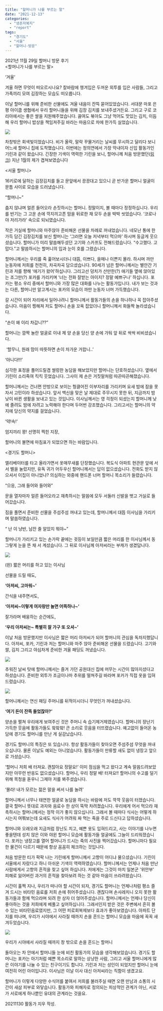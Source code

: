 ```yaml
---
title: "할머니가 나를 부르는 말"
date: "2021-12-13"
categories: 
  - "생존자복지"
  - "report"
tags: 
  - "경기도"
  - "서울"
  - "할머니-방문"
---
```


2021년 11월 29일 할머니 방문 후기  
<할머니가 나를 부르는 말>

‘겨울’ 

겨울 하면 무엇이 떠오르시나요? 칼바람에 챙겨입은 두꺼운 외투를 입은 사람들, 그리고 가족끼리 모여 김장하는 모습도 떠오릅니다.

이날 할머니를 위해 준비한 선물에도 겨울 내음이 잔뜩 묻어있었습니다. 서대문 마포 은평 아이쿱 생협에서 우리 할머니들을 위해 김장 김치를 보내주셨거든요. 그리고 구로 코리아에서는 좋은 쌀을 지원해주었습니다. 끓여도 볶아도 그냥 먹어도 맛있는 김치, 이듬해 우리 할머니 밥상을 책임져주길 바라는 마음으로 차에 한가득 실었습니다. 

![](https://womenandwar.net/kr/wp-content/uploads/2021/12/20211130_145754-1.jpg)

차창밖은 회색빛이었습니다. 비가 올락, 말락 꾸물거리는 날씨를 무시하고 달리다 보니 어느새 할머니 집에 도착했습니다. 이번에는 정의연에서 가장 막내이자 신입 활동가인 기린과 같이 왔습니다. 긴장한 기색이 역력한 기린을 보니, 할머니께 처음 방문했던([링크](https://womenandwar.net/kr/%ed%96%87%eb%b3%91%ec%95%84%eb%a6%ac-%ec%8b%a0%ec%9e%85%ed%99%9c%eb%8f%99%ea%b0%80-%ed%95%a0%eb%a8%b8%eb%8b%88%eb%93%a4-%eb%b5%99%ea%b3%a0-%ec%99%94%eb%8b%b5%eb%8b%88%eb%8b%a4/)) 지난 1월의 제가 겹쳐보였습니다

<서울 할머니>

16키로에 달하는 김장김치를 들고 문앞에서 끙끙대고 있으니 곧 반가운 할머니 얼굴이 문틈 사이로 모습을 드러냈습니다. 

“할머니~”

춥지 않냐며 얼른 들어오라 손짓하시는 할머니. 정말이지, 볼 때마다 정정하십니다. 우리를 반기는 그 고운 손에 깍지끼고픈 맘을 뒤로한 채 모두 손을 박박 씻었습니다. ‘코로나야 저리가라’ 속으로 되뇌였습니다.

작은 거실에 할머니와 마주앉아 준비해온 선물을 차례로 꺼내었습니다. 네모난 통에 한가득 담긴 김장김치를 보신 할머니는 ‘그러면 오늘 저녁부터 먹으마’ 하시며 둥글게 웃으셨습니다. 할머니가 미리 말씀해두셨던 고기와 스카프도 전해드렸습니다. “수고했다. 고맙다.”고 말씀하시는 할머니의 입과 눈이 호를 그렸습니다.

할머니께서는 우리를 죽 훑어보시더니 대뜸, 이쁘다, 을매나 이쁜지 몰라. 하시며 까만 눈동자에 저희를 천천히, 차곡차곡 담으셨습니다. 90세가 넘은 할머니께서는 별안간 기린과 저를 향해 ‘애기가 왔어’하십니다. 그리고선 덩치가 산만한(?) 애기들 옆에 앉아있는 조그만(?) 포카를 가리키며 ‘너는 전화 잘받는 아이지? 정말 예쁘구나’ 하십니다. 포카는 평소 우리 중에서 할머니와 가장 많은 대화를 나누는 활동가입니다. 내가 보는 것과는 다른, 할머니만 알고계시는 포카의 모습이 까만 눈동자 너머 가득했습니다.

갈 시간이 되어 자리에서 일어나려니 할머니께서 활동가들의 손을 하나하나 꼭 잡아주셨습니다. 마음이 찡해져 저도 할머니 손을 꼬옥 잡았더니 할머니께서 화들짝 놀라셨습니다. 

“손이 왜 이리 차갑니??”

할머니는 깜짝 놀란 얼굴로 이내 제 양 손을 당신 양 손에 가둬 앞 뒤로 싹싹 비비셨습니다.

 ‘할무니, 원래 맘이 따뜻하면 손이 차가운 거랍니..’

‘아니다!!!’

심각한 표정을 풀어드릴겸 썰렁한 농담을 해보았지만 할머니는 단호하셨습니다. 옆에서 기린이 소리죽여 킥킥 웃었습니다. 그사이 제 손은 거짓말처럼 따끈따끈해졌습니다.  

할머니께서는 건너편 안방으로 보이는 헝클어진 이부자리를 가리키며 요새 밤에 잠을 못자서 고민이라 하셨습니다. 앞서 백신을 맞은 날 제대로 주무시지 못한 뒤, 지금까지 밤낮이 바뀐 생활을 보내고 있는 것입니다. 이사님께서는 영 걱정이 되셨는지 할머니께 낮에 졸려도 밤에 자려고 노력해야 한다며 두어번 강조했습니다. 그리고서는 할머니의 약지에 당신의 약지를 걸었습니다.

‘약!속!’

엄지끼리 꽝! 선명히 찍힌 지장,

할머니의 불면에 마침표가 되었으면 하는 바람입니다.

<경기도 할머니>

엘리베이터를 타고 올라가면서 옷매무새를 단장했습니다. 복도식 아파트 현관문 앞에 서서 벨을 눌렀지만, 유독 귀가 어두우신 할머니께서는 답이 없으셨습니다. 전화도 받지 않으셔서 이집이 아니었나? 의심하는 와중에 핸드폰 너머 할머니 목소리가 들렸습니다. 

“으응, 그래 들어와 들어와”

문을 열자마자 얼른 들어오라고 재촉하시는 말씀에 모두 서둘러 신발을 벗고 거실로 들어갔습니다. 

짐을 풀면서 준비한 선물을 주섬주섬 꺼내고 있는데, 할머니께서 대뜸 이사님을 가리키며 말씀하였습니다.

“ 난 이 냥반, 남잔 줄 알았지 뭐야~”

할머니가 가리키고 있는 손가락 끝에는 귓등이 보일만큼 짧은 머리를 한 이사님께서 동그랗게 눈을 뜬 채 서 계셨습니다. 그 뒤로 이사님께 아저씨라는 부캐가 생겼답니다. 

![](https://womenandwar.net/kr/wp-content/uploads/2021/12/image-4.png)

(왼) 짧은 머리를 하고 있는 이사님

선물을 드릴 때도,

**‘아저씨, 고마워~’**

간식을 내주면서도,

**‘아저씨~이렇게 여자랑만 놀면 어뜩하나~’**

잘가라며 배웅하는 순간에도,

**‘우리 아저씨는~ 특별히 잘 가구 또 오셔~’**

이날 처음 방문했지만 이사님은 짧은 머리 아저씨가 되어 할머니의 관심을 독차지했답니다. 아저씨, 포카, 기린과 저는 할머니와 마주 앉아 준비해온 선물을 드렸습니다. 고기와 쌀, 김치 그리고 야심차게 준비한 겨울 패딩도 꺼냈습니다. 

![](https://womenandwar.net/kr/wp-content/uploads/2021/12/image-1.png)

추워진 날씨 탓에 할머니께서는 즐겨 가던 공원대신 집에 머무는 시간이 많아지셨다고 하셨습니다. 준비한 외투가 조금이나마 추위를 떨쳐주길 바라며 포카가 직접 옷을 입혀드렸습니다.

![](https://womenandwar.net/kr/wp-content/uploads/2021/12/image-2.png)

  
할머니께서는 연신 패딩 주머니를 뒤적이시더니 무엇인가 꺼내셨습니다.

 **‘여기 돈이 잔뜩 들었잖아?’** 

양손을 펼쳐 우리에게 보여주신 것은 주머니 속 습기제거제였습니다. 할머니의 장난기 가득한 웃음에 활동가들도 핰핰핰! 큰 소리로 웃음을 터뜨렸습니다. 예고없이 들어온 농담에 경기도 할머니를 만난 게 실감났습니다. 

경기도 할머니의 특징은 또 있습니다. 항상 활동가들이 찾아오면 주섬주섬 무엇을 꺼내 오십니다. 물론 이날도 예외는 아니었습니다. 활동가들이 만류할 새도 없이 냉장고 앞으로 가셨습니다. 

‘할머니 저희 배 터져요. 괜찮아요 정말요!’ 이미 점심을 먹고 왔다고 계속 말씀드려보았지만 아무런 반응도 없으셨습니다. 할머니, 우리 정말 배! 터져요!! 할머니의 수고를 덜기 위해 목청을 돋우니 그제야 저를 봐주셨습니다.

‘몰라! 내가 모르는 젊은 말을 써서 나를 놀려’

할머니께서 너무나 태연한 얼굴로 농담을 하시는 바람에 저도 깍깍 웃음이 터졌습니다. 결국 할머니 뜻대로 과자와 음료수 한 상이 뚝딱 차려졌습니다. 우리에게 어서 먹으라 재촉하시는 할머니께서는 정작 이가 좋지 않으십니다. 그래서 볼 때마다 식사는 어떻게 하시는지 여쭤보는데 요새도 식사가 어려워 짜 먹는 죽을 주로 드신다고 답하셨습니다. 

할머니와 오래오래 지금처럼 장난도 치고, 예쁜 옷도 입혀드리고, 사는 이야기를 나누면 좋을텐데 성치 않은 이와 야윈 할머니 모습에 활동가들 얼굴에도 그늘이 드리워졌습니다. 포카는 냉장고를 열어 할머니가 드시는 죽의 사진을 찍어갔습니다. 할머니마다 필요한 물건이 다르기 때문에 항상 꼼꼼히 체크하는 것입니다.

처음 방문한 티가 팍팍 나는 기린에게 할머니께서 고향이 어디냐 물으셨습니다. 기린이 서울에서 자랐다고 하니 아쉬운 기색이 역력하였습니다. 할머니께서는 언제나 처음 만난 사람에게서 고향의 흔적을 찾고 싶어 하십니다. 저에게는 그것이 마치 일본군 '위안부' 피해로 잃어버린 과거의 흔적을 찾아보려 하는 것 같아 마음이 쓰라려왔습니다.

시간이 훌쩍 지나, 우리가 떠나야 할 시간이 되자, 경기도 할머니는 언제나처럼 평소 즐겨 드시는 비타민 음료를 저희 손에 쥐어주셨습니다. 괜찮다며 손사레치니 오지 못한 활동가들과 함께 먹으라며 되려 한 상자 더 얹어주셨습니다. 할머니께서는 언제나 당신이 좋아하는 것을 저희에게 베풀고 싶어하십니다. 그래서인지 받은 것은 주변에서 흔히 볼 수 있는 비타민음료였지만, 그 어떤 피로회복제보다 효과가 좋아보였습니다. 아파트 단지를 떠나며, 우리가 시야에서 사라질 때까지 손을 흔드는 할머니 모습을 마음에 꼭꼭 새겨두었습니다.

![](https://womenandwar.net/kr/wp-content/uploads/2021/12/image-6.png)

우리가 시야에서 사라질 때까지 창 밖으로 손을 흔드는 할머니

돌아오는 차 안에서 할머니들 눈에 비친 활동가의 모습을 생각해보았습니다. 경기도 할머니는 포카는 아기처럼 예쁜 목소리로 말하는 상냥한 사람, 그리고 서울 할머니에게 많은 이야기를 나눌 수 있는 친구이기도 합니다. 기린과 저는 성인이 되었지만 할머니 눈에 여전히 어린 아이입니다. 이사님은 이날 이사 대신 아저씨라는 직함이 생겼고요. 

할머니가 이렇게 다양한 수식어를 붙여서 저희를 불러주실 때면 오랜 만남과 소통의 시간이 새삼 피부로 와닿습니다. 활동가와 피해자로 정의되는 피상적인 관계가 아닌, 서로가 서로에게 하나뿐인 유대의 관계라는 것을요. 

20211130 활동가 지우 작성.
